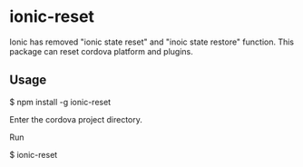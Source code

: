 # ionic-reset
Ionic has removed "ionic state reset" and "inoic state restore" function. This package can reset cordova platform and plugins.

## Usage

$ npm install -g ionic-reset

Enter the cordova project directory.

Run 

$ ionic-reset
